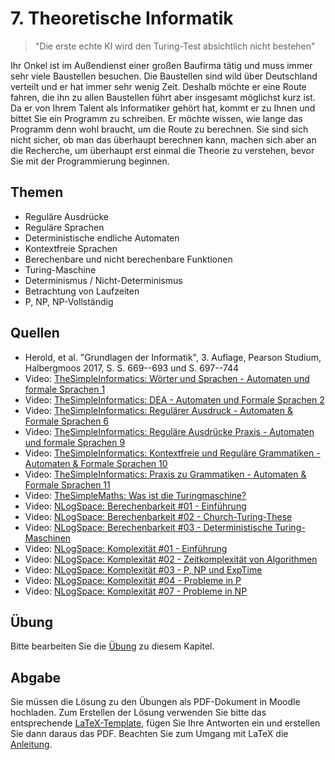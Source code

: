 # 7. Theoretische Informatik

> "Die erste echte KI wird den Turing-Test absichtlich nicht bestehen"

Ihr Onkel ist im Außendienst einer großen Baufirma tätig und muss immer sehr viele Baustellen besuchen. Die Baustellen sind wild über Deutschland verteilt und er hat immer sehr wenig Zeit. Deshalb möchte er eine Route fahren, die ihn zu allen Baustellen führt aber insgesamt möglichst kurz ist. Da er von Ihrem Talent als Informatiker gehört hat, kommt er zu Ihnen und bittet Sie ein Programm zu schreiben. Er möchte wissen, wie lange das Programm denn wohl braucht, um die Route zu berechnen. Sie sind sich nicht sicher, ob man das überhaupt berechnen kann, machen sich aber an die Recherche, um überhaupt erst einmal die Theorie zu verstehen, bevor Sie mit der Programmierung beginnen.

## Themen

  - Reguläre Ausdrücke
  - Reguläre Sprachen
  - Deterministische endliche Automaten
  - Kontextfreie Sprachen
  - Berechenbare und nicht berechenbare Funktionen
  - Turing-Maschine
  - Determinismus / Nicht-Determinismus
  - Betrachtung von Laufzeiten
  - P, NP, NP-Vollständig

## Quellen

  * Herold, et al. "Grundlagen der Informatik", 3. Auflage, Pearson Studium, Halbergmoos 2017, S. S. 669--693 und S. 697--744
  * Video: [TheSimpleInformatics: Wörter und Sprachen - Automaten und formale Sprachen 1](https://youtu.be/JAvIyh0rIV4)
  * Video: [TheSimpleInformatics: DEA - Automaten und Formale Sprachen 2](https://youtu.be/ztK5O0hT17s)
  * Video: [TheSimpleInformatics: Regulärer Ausdruck - Automaten & Formale Sprachen 6](https://youtu.be/SewleITxvcg)
  * Video: [TheSimpleInformatics: Reguläre Ausdrücke Praxis - Automaten und formale Sprachen 9](https://youtu.be/8KsMSAVS52o)
  * Video: [TheSimpleInformatics: Kontextfreie und Reguläre Grammatiken - Automaten & Formale Sprachen 10](https://youtu.be/kDzZSdM-vXg)
  * Video: [TheSimpleInformatics: Praxis zu Grammatiken - Automaten & Formale Sprachen 11](https://youtu.be/aGWYtdoBF2M)
  * Video: [TheSimpleMaths: Was ist die Turingmaschine?](https://youtu.be/QR8ffLPtomM)
  * Video: [NLogSpace: Berechenbarkeit #01 - Einführung](https://youtu.be/E42XIfOHnWs)
  * Video: [NLogSpace: Berechenbarkeit #02 - Church-Turing-These](https://youtu.be/B2nu5PY9kZQ)
  * Video: [NLogSpace: Berechenbarkeit #03 - Deterministische Turing-Maschinen](https://youtu.be/qDv9pVMiKTc)
  * Video: [NLogSpace: Komplexität #01 - Einführung](https://youtu.be/Bxv-JVtfjis)
  * Video: [NLogSpace: Komplexität #02 - Zeitkomplexität von Algorithmen](https://youtu.be/Vg9yOo32MXw)
  * Video: [NLogSpace: Komplexität #03 - P, NP und ExpTime](https://youtu.be/UI0txXt1z1I)
  * Video: [NLogSpace: Komplexität #04 - Probleme in P](https://youtu.be/lUGpBpZ-9ts)
  * Video: [NLogSpace: Komplexität #07 - Probleme in NP](https://youtu.be/oyygkKj7MKc)

## Übung

Bitte bearbeiten Sie die [Übung](exercise.md) zu diesem Kapitel.

## Abgabe

Sie müssen die Lösung zu den Übungen als PDF-Dokument in Moodle hochladen. Zum Erstellen der Lösung verwenden Sie bitte das entsprechende [LaTeX-Template](../loesung_template.tex), fügen Sie Ihre Antworten ein und erstellen Sie dann daraus das PDF. Beachten Sie zum Umgang mit LaTeX die [Anleitung](../readme_latex.md).
